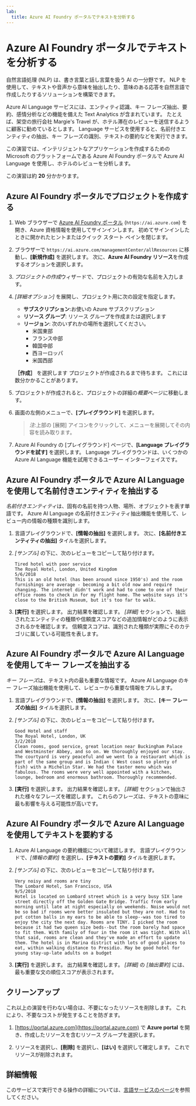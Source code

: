 ```yaml
---
lab:
  title: Azure AI Foundry ポータルでテキストを分析する
---
```


# Azure AI Foundry ポータルでテキストを分析する

自然言語処理 (NLP) は、書き言葉と話し言葉を扱う AI の一分野です。 NLP を使用して、テキストや音声から意味を抽出したり、意味のある応答を自然言語で作成したりするソリューションを構築できます。

Azure AI Language サービスには、エンティティ認識、キー フレーズ抽出、要約、感情分析などの機能を備えた Text Analytics が含まれています。 たとえば、架空の旅行会社 Margie's Travel が、ホテル滞在のレビューを送信するように顧客に勧めているとします。 Language サービスを使用すると、名前付きエンティティの抽出、キー フレーズの識別、テキストの要約などを実行できます。

この演習では、インテリジェントなアプリケーションを作成するための Microsoft のプラットフォームである Azure AI Foundry ポータルで Azure AI Language を使用し、ホテルのレビューを分析します。 

この演習は約 **20** 分かかります。

## Azure AI Foundry ポータルでプロジェクトを作成する

1. Web ブラウザーで [Azure AI Foundry ポータル](https://ai.azure.com) (`https://ai.azure.com`) を開き、Azure 資格情報を使用してサインインします。 初めてサインインしたときに開かれたヒントまたはクイック スタート ペインを閉じます。 

1. ブラウザーで `https://ai.azure.com/managementCenter/allResources` に移動し、**[新規作成]** を選択します。 次に、**Azure AI Foundry リソース**を作成するオプションを選択します。

1. *プロジェクトの作成*ウィザードで、プロジェクトの有効な名前を入力します。

1. *[詳細オプション]* を展開し、プロジェクト用に次の設定を指定します。
    - **サブスクリプション**:お使いの Azure サブスクリプション
    - **リソース グループ**: リソース グループを作成または選択します
    - **リージョン**: 次のいずれかの場所を選択してください。
        * 米国東部
        * フランス中部
        * 韓国中部
        * 西ヨーロッパ
        * 米国西部

    **［作成］** を選択します プロジェクトが作成されるまで待ちます。 これには数分かかることがあります。

1. プロジェクトが作成されると、プロジェクトの詳細の*概要*ページに移動します。

1. 画面の左側のメニューで、**[プレイグラウンド]** を選択します。 

    >*注*:上部の [展開] アイコンをクリックして、メニューを展開してその内容を読み取ります。

1. Azure AI Foundry の [プレイグラウンド] ページで、**[Language プレイグラウンドを試す]** を選択します。 Language プレイグラウンドは、いくつかの Azure AI Language 機能を試用できるユーザー インターフェイスです。  

## Azure AI Foundry ポータルで Azure AI Language を使用して名前付きエンティティを抽出する

*名前付きエンティティ*は、固有の名前を持つ人物、場所、オブジェクトを表す単語です。 Azure AI Language の名前付きエンティティ抽出機能を使用して、レビュー内の情報の種類を識別します。

1. 言語プレイグラウンドで、**[情報の抽出]** を選択します。 次に、**[名前付きエンティティの抽出]** タイルを選択します。 

1. *[サンプル]* の下に、次のレビューをコピーして貼り付けます。

    ```
    Tired hotel with poor service
    The Royal Hotel, London, United Kingdom
    5/6/2018
    This is an old hotel (has been around since 1950's) and the room furnishings are average - becoming a bit old now and require changing. The internet didn't work and had to come to one of their office rooms to check in for my flight home. The website says it's close to the British Museum, but it's too far to walk.
    ```

1. **[実行]** を選択します。 出力結果を確認します。 *[詳細]* セクションで、抽出されたエンティティの種類や信頼度スコアなどの追加情報がどのように表示されるかを確認します。 信頼度スコアは、識別された種類が実際にそのカテゴリに属している可能性を表します。

## Azure AI Foundry ポータルで Azure AI Language を使用してキー フレーズを抽出する

*キー フレーズ*は、テキスト内の最も重要な情報です。 Azure AI Language のキー フレーズ抽出機能を使用して、レビューから重要な情報をプルします。

1. 言語プレイグラウンドで、**[情報の抽出]** を選択します。 次に、**[キー フレーズの抽出]** タイルを選択します。 

1. *[サンプル]* の下に、次のレビューをコピーして貼り付けます。

    ```
    Good Hotel and staff
    The Royal Hotel, London, UK
    3/2/2018
    Clean rooms, good service, great location near Buckingham Palace and Westminster Abbey, and so on. We thoroughly enjoyed our stay. The courtyard is very peaceful and we went to a restaurant which is part of the same group and is Indian ( West coast so plenty of fish) with a Michelin Star. We had the taster menu which was fabulous. The rooms were very well appointed with a kitchen, lounge, bedroom and enormous bathroom. Thoroughly recommended.
    ```

1. **[実行]** を選択します。 出力結果を確認します。 *[詳細]* セクションで抽出された様々なフレーズを確認します。 これらのフレーズは、テキストの意味に最も影響を与える可能性が高いです。

## Azure AI Foundry ポータルで Azure AI Language を使用してテキストを要約する
 
1. Azure AI Language の要約機能について確認します。 言語プレイグラウンドで、*[情報の要約]* を選択し、**[テキストの要約]** タイルを選択します。

1. *[サンプル]* の下に、次のレビューをコピーして貼り付けます。
    
    ```
    Very noisy and rooms are tiny
    The Lombard Hotel, San Francisco, USA
    9/5/2018
    Hotel is located on Lombard street which is a very busy SIX lane street directly off the Golden Gate Bridge. Traffic from early morning until late at night especially on weekends. Noise would not be so bad if rooms were better insulated but they are not. Had to put cotton balls in my ears to be able to sleep--was too tired to enjoy the city the next day. Rooms are TINY. I picked the room because it had two queen size beds--but the room barely had space to fit them. With family of four in the room it was tight. With all that said, rooms are clean and they've made an effort to update them. The hotel is in Marina district with lots of good places to eat, within walking distance to Presidio. May be good hotel for young stay-up-late adults on a budget
    ```

1. **[実行]** を選択します。 出力結果を確認します。 *[詳細]* の *[抽出要約]* には、最も重要な文の順位スコアが表示されます。   

## クリーンアップ

これ以上の演習を行わない場合は、不要になったリソースを削除します。 これにより、不要なコストが発生することを防ぎます。

1. [https://portal.azure.com](https://portal.azure.com) で **Azure portal** を開き、作成したリソースを含むリソース グループを選択します。

1. リソースを選択し、**[削除]** を選択し、**[はい]** を選択して確定します。 これでリソースが削除されます。

## 詳細情報

このサービスで実行できる操作の詳細については、[言語サービスのページ](https://learn.microsoft.com/azure/ai-services/language-service/overview)を参照してください。
